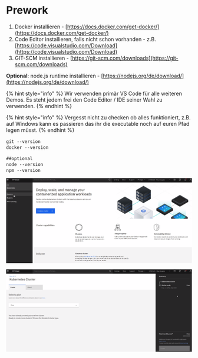 # Prework

1. Docker installieren - [https://docs.docker.com/get-docker/](https://docs.docker.com/get-docker/)
2. Code Editor installieren, falls nicht schon vorhanden - z.B. [https://code.visualstudio.com/Download](https://code.visualstudio.com/Download)
3. GIT-SCM installieren - [https://git-scm.com/downloads](https://git-scm.com/downloads)

**Optional**: node.js runtime installieren   - [https://nodejs.org/de/download/](https://nodejs.org/de/download/)

{% hint style="info" %}
Wir verwenden primär VS Code für alle weiteren Demos. Es steht jedem frei den Code Editor / IDE seiner Wahl zu verwenden.
{% endhint %}

{% hint style="info" %}
Vergesst nicht zu checken ob alles funktioniert, z.B. auf Windows kann es passieren das ihr die executable noch auf euren Pfad legen müsst.
{% endhint %}

```text
git --version
docker --version
```

```text
##optional
node --version
npm --version
```

![](../../.gitbook/assets/image%20%2839%29.png)

![](../../.gitbook/assets/image%20%2837%29.png)

